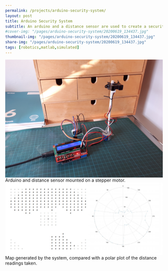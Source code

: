 ```yaml
---
permalink: /projects/arduino-security-system/
layout: post
title: Arduino Security System
subtitle: An arduino and a distance sensor are used to create a security system to map a room and detect intruders
#cover-img: "/pages/arduino-security-system/20200619_134437.jpg"
thumbnail-img: "/pages/arduino-security-system/20200619_134437.jpg"
share-img: "/pages/arduino-security-system/20200619_134437.jpg"
tags: [robotics,matlab,simulated]
---
```


<img src="/pages/arduino-security-system/20200619_134437.jpg" align="center">
Arduino and distance sensor mounted on a stepper motor.

<img src="/pages/arduino-security-system/map.png" align="center">
Map generated by the system, compared with a polar plot of the distance readings taken.
